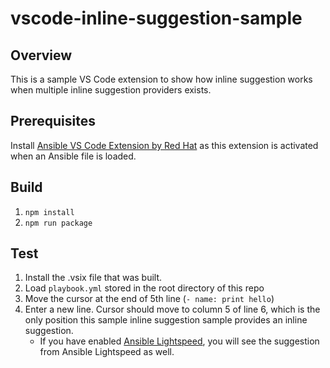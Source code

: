 # vscode-inline-suggestion-sample

## Overview
This is a sample VS Code extension to show how inline suggestion works when multiple
inline suggestion providers exists.

## Prerequisites
Install [Ansible VS Code Extension by Red Hat](https://marketplace.visualstudio.com/items?itemName=redhat.ansible) as this extension is activated when an Ansible file is loaded.

## Build
1. `npm install`
2. `npm run package`

## Test
1. Install the .vsix file that was built.
2. Load `playbook.yml` stored in the root directory of this repo
3. Move the cursor at the end of 5th line (`- name: print hello`)
4. Enter a new line. Cursor should move to column 5 of line 6, which is the only position
this sample inline suggestion sample provides an inline suggestion.
    - If you have enabled [Ansible Lightspeed](https://www.redhat.com/en/technologies/management/ansible/ansible-lightspeed), you will see the suggestion from Ansible Lightspeed as well.
